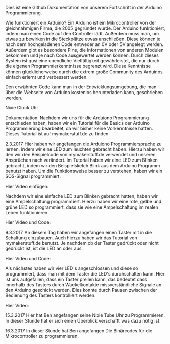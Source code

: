 Dies ist eine Github Dokumentation von unserem Fortschritt in der Arduino Programmierung.

Wie funktioniert ein Arduino?
Ein Arduino ist ein Mikrocontroller von der gleichnahmigen Firma, die 2005 gegründet wurde.
Der Arduino funktioniert, indem man einen Code auf den Controller lädt. Außerdem muss man, um etwas zu bewirken in die Steckplätze etwas anschließen.
Diese können je nach dem hochgeladenen Code entweder an 0V oder 5V angelegt werden. Außerdem gibt es besondere Pins, die Informationen von anderen Modulen bekommen und je nach Code ausgewertet werden können.
Durch dieses System ist qusi eine unendliche Vielfältigkeit gewährleistet, die nur durch die eigenen Programmierkenntnisse begrenzt wird.
Diese Kenntnisse können glücklicherweise durch die extrem große Community des Arduinos einfach erlernt und verbessert werden.

Den erwähnten Code kann man in der Entwicklungsumgebung, die man über die Webseite von Arduino kostenlos herunterladen kann, geschrieben werden.


Nixie Clock Uhr





Dokumentation:
Nachdem wir uns für die Arduiono Programmierung entschieden haben, haben wir ein Tutorial für die Basics der Arduino Programmierung bearbeitet, da wir bisher keine Vorkenntnisse hatten.
Dieses Tutorial ist auf mymakerstuff.de zu finden. 

2.3.2017 
Hier haben wir angefangen die Arduiono Programmiersprache zu lernen, indem wir eine LED zum leuchten gebracht haben.
Hierzu haben wir den wir den Beispielcode von mymakerstuff.de verwendet und unseren Ansprüchen nach verändert. 
Im Tutorial haben wir eine LED zum Blinken gebracht, indem wir den Beispielsketch Blink aus dem Arduino Programm benutzt haben.
Um die Funktionsweise besser zu verstehen, haben wir ein SOS-Signal programmiert. 

Hier Video einfügen:

Nachdem wir eine einfache LED zum Blinken gebracht hatten, haben wir eine Ampelschaltung programmiert. 
Hierzu haben wir eine rote, gelbe und grüne LED so programmiert, dass sie wie eine Ampelschaltung im realen Leben funktionieren.

Hier Video und Code:

9.3.2017
An diesem Tag haben wir angefangen einen Taster mit in die Schaltung einzubauen. Auch hierzu haben wir das Tutorial von mymakerstuff.de benutzt.
Je nachdem ob der Taster gedrückt oder nicht gedrückt ist, ist die LED an oder aus. 

Hier Video und Code:

Als nächstes haben wir vier LED's angeschlossen und diese so programmiert, dass man mit dem Taster die LED's durchschalten kann. 
Hier ist uns aufgefallen, dass ein Taster prellen kann, das bedeutet dass innerhalb des Tasters durch Wackelkontakte missverständliche Signale an den Arduino geschickt werden.
Dies konnte durch Pausen zwischen der Bedienung des Tasters kontrolliert werden. 

Hier Video: 

15.3.2017
Hier hat Ben angefangen seine Nixie Tube Uhr zu Programmieren. In dieser Stunde hat er sich einen Überblick verschafft was dazu nötig ist.

16.3.2017 
In dieser Stunde hat Ben angefangen Die Binärcodes für die Mikrocontroller zu programmieren. 


